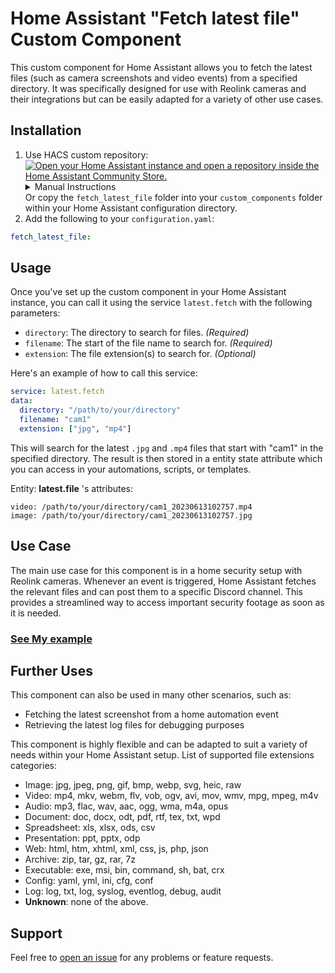 # Home Assistant "Fetch latest file" Custom Component

This custom component for Home Assistant allows you to fetch the latest files (such as camera screenshots and video events) from a specified directory. It was specifically designed for use with Reolink cameras and their integrations but can be easily adapted for a variety of other use cases.

## Installation

1. Use HACS custom repository:
    [![Open your Home Assistant instance and open a repository inside the Home Assistant Community Store.](https://my.home-assistant.io/badges/hacs_repository.svg)](https://my.home-assistant.io/redirect/hacs_repository/?owner=bexem&repository=Fetch-Latest-File&category=integration) <details><summary>Manual Instructions</summary>
        1. Go to any of the sections (integrations, frontend, automation).
        2. Click on the 3 dots in the top right corner.
        3. Select "Custom repositories"
        4. Add this repository [URL](https://github.com/bexem/Fetch-Lastest-file-HA-Custom-Component) to the repository text field.
        5. Select the integration category.
        6. Click the "ADD" button. </details>
    Or copy the `fetch_latest_file` folder into your `custom_components` folder within your Home Assistant configuration directory.
2. Add the following to your `configuration.yaml`:

```yaml
fetch_latest_file:
```

## Usage

Once you've set up the custom component in your Home Assistant instance, you can call it using the service `latest.fetch` with the following parameters:

- `directory`: The directory to search for files. *(Required)*
- `filename`: The start of the file name to search for. *(Required)*
- `extension`: The file extension(s) to search for. *(Optional)*

Here's an example of how to call this service:

```yaml
service: latest.fetch
data:
  directory: "/path/to/your/directory"
  filename: "cam1"
  extension: ["jpg", "mp4"]
```

This will search for the latest `.jpg` and `.mp4` files that start with "cam1" in the specified directory. The result is then stored in a entity state attribute which you can access in your automations, scripts, or templates.

Entity: **latest.file** 's attributes:
```
video: /path/to/your/directory/cam1_20230613102757.mp4
image: /path/to/your/directory/cam1_20230613102757.jpg
```

## Use Case

The main use case for this component is in a home security setup with Reolink cameras. Whenever an event is triggered, Home Assistant fetches the relevant files and can post them to a specific Discord channel. This provides a streamlined way to access important security footage as soon as it is needed.

### [See My example](https://github.com/bexem/Fetch-Lastest-file-HA-Custom-Component/wiki/Example)

## Further Uses

This component can also be used in many other scenarios, such as:

- Fetching the latest screenshot from a home automation event
- Retrieving the latest log files for debugging purposes

This component is highly flexible and can be adapted to suit a variety of needs within your Home Assistant setup.
List of supported file extensions categories:

- Image: jpg, jpeg, png, gif, bmp, webp, svg, heic, raw
- Video: mp4, mkv, webm, flv, vob, ogv, avi, mov, wmv, mpg, mpeg, m4v
- Audio: mp3, flac, wav, aac, ogg, wma, m4a, opus
- Document: doc, docx, odt, pdf, rtf, tex, txt, wpd
- Spreadsheet: xls, xlsx, ods, csv
- Presentation: ppt, pptx, odp
- Web: html, htm, xhtml, xml, css, js, php, json
- Archive: zip, tar, gz, rar, 7z
- Executable: exe, msi, bin, command, sh, bat, crx
- Config: yaml, yml, ini, cfg, conf
- Log: log, txt, log, syslog, eventlog, debug, audit
- **Unknown**: none of the above.

## Support

Feel free to [open an issue](https://github.com/bexem/Fetch-Lastest-file-HA-Custom-Component/issues) for any problems or feature requests.
